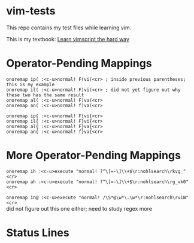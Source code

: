 # vim-tests  
This repo contains my test files while learning vim.

This is my textbook: [Learn vimscript the hard way](https://learnvimscriptthehardway.stevelosh.com)  

Operator-Pending Mappings
=========================
`onoremap ip( :<c-u>normal! F(vi(<cr> ; inside previous parentheses; this is my example`  
`onoremap il( :<c-u>normal! F)vi(<cr> ; did not yet figure out why these two has the same result`  
`onoremap al( :<c-u>normal! F)va(<cr>`  
`onoremap an( :<c-u>normal! f)va(<cr>`  

`onoremap ip{ :<c-u>normal! F{vi{<cr>`  
`onoremap il{ :<c-u>normal! F}vi{<cr>`  
`onoremap al{ :<c-u>normal! F}va{<cr>`  
`onoremap an{ :<c-u>normal! f}va{<cr>`  

More Operator-Pending Mappings
==============================
`onoremap ih :<c-u>execute "normal! ?^\[=-\]\\+$\r:nohlsearch\rkvg_"<cr>`  
`onoremap ah :<c-u>execute "normal! ?^\[=-\]\\+$\r:nohlsearch\rg_vk0"<cr>`  

`onoremap in@ :<c-u>execute "normal! /\S*@\w*\.\w*\r:nohlsearch\rviW"<cr>`   
did not figure out this one either; need to study regex more  

Status Lines
============

